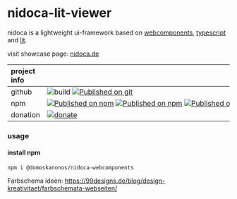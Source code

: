# nidoca-lit-viewer

nidoca is a lightweight ui-framework based on
[webcomponents](https://www.webcomponents.org/),
[typescript](https://www.typescriptlang.org/)
and [lit](https://lit.dev/).

visit showcase page: [nidoca.de](http://nidoca.de)

|project info||
|:-------------|:-------------|
|github|<nobr>![build](https://github.com/domoskanonos/nidoca-webcomponents/actions/workflows/github-actions-build.yml/badge.svg) [![Published on git](https://img.shields.io/github/languages/code-size/domoskanonos/nidoca-webcomponents)](https://github.com/domoskanonos/nidoca-webcomponents)</nobr>|
|npm|<nobr>[![Published on npm](https://img.shields.io/npm/l/@domoskanonos/nidoca-webcomponents)](https://www.npmjs.com/package/@domoskanonos/nidoca-webcomponents) [![Published on npm](https://img.shields.io/npm/v/@domoskanonos/nidoca-webcomponents)](https://www.npmjs.com/package/@domoskanonos/nidoca-webcomponents) [![Published on npm](https://img.shields.io/bundlephobia/min/@domoskanonos/nidoca-webcomponents)](https://www.npmjs.com/package/@domoskanonos/nidoca-webcomponents) [![Published on npm](https://img.shields.io/bundlephobia/minzip/@domoskanonos/nidoca-webcomponents)](https://www.npmjs.com/package/@domoskanonos/nidoca-webcomponents) [![Published on npm](https://img.shields.io/npm/dw/@domoskanonos/nidoca-webcomponents)](https://www.npmjs.com/package/@domoskanonos/nidoca-webcomponents)</nobr>|
|donation|<nobr>[![donate](https://img.shields.io/badge/Donate-PayPal-green.svg)](https://www.paypal.com/cgi-bin/webscr?cmd=_s-xclick&hosted_button_id=SWGKEVSK2PDEE)</nobr>|

### usage
#### install npm
    npm i @domoskanonos/nidoca-webcomponents


Farbschema ideen:
https://99designs.de/blog/design-kreativitaet/farbschemata-webseiten/

